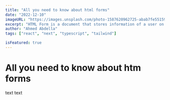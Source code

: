 ```yaml
---
title: "All you need to know about html forms"
date: "2022-12-10"
imageURL: "https://images.unsplash.com/photo-1587620962725-abab7fe55159?ixlib=rb-4.0.3&ixid=MnwxMjA3fDB8MHxwaG90by1wYWdlfHx8fGVufDB8fHx8&auto=format&fit=crop&w=1931&q=80"
excerpt: "HTML Form is a document that stores information of a user on a web server using interactive controls. An HTML form contains different kinds of information such as username, password, contact number, email id, etc."
author: "Ahmed Abdella"
tags: ["react", "next", "typescript", "tailwind"]

isFeatured: true
---
```


# All you need to know about htm forms

text text
